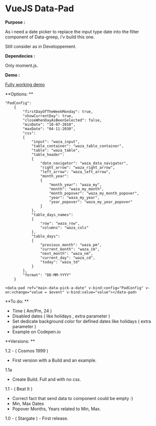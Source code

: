 # VueJS Data-Pad

**Purpose :**

As i need a date picker to replace the input type date into the filter component of Data-greep, i'v build this one.

Still consider as in Developpement.

**Dependecies :**

Only moment.js.

**Demo :**

[Fully working demo](https://codepen.io/shaan1974/pen/LYZZjPw)

**Options: **

```
"PadConfig":
    {
        "firstDayOfTheWeekMonday": true,
        "showCurrentDay": true,
        "closeWhenDayAsBeenSelected": false,
        "minDate": "10-07-2010",
        "maxDate": "04-11-2030",
        "css":
        {
            "input": "waza_input",
            "table_container": "waza_table_container",
            "table": "waza_table",
            "table_header":
            {
                "date_navigator": "waza_data_navigator",
                "right_arrow": "waza_right_arrow",
                "left_arrow": "waza_left_arrow",
                "month_year":
                {
                    "month_year": "waza_my",
                    "month": "waza_my_month",
                    "month_popover": "waza_my_month_popover",
                    "year": "waza_my_year",
                    "year_popover": "waza_my_year_popover"
                }
            },
            "table_days_names":
            {
                "row": "waza_row",
                "columns": "waza_cols"
            },
            "table_days":
            {
                "previous_month": "waza_pm",
                "current_month": "waza_cm",
                "next_month": "waza_nm",
                "current_day": "waza_cd",
                "today": "waza_td"
            }
        },
        "format": "DD-MM-YYYY"
    }
```

```
<data-pad ref="main-data-pick-a-date" v-bind:config="PadConfig" v-on:vchange="value = $event" v-bind:value="value"></data-pad>
```

**To do: **

- Time ( Am/Pm, 24 )
- Disabled dates ( like holidays , extra parameter )
- Set dedicate background color for defined dates like holidays ( extra parameter )
- Example on Codepen.io

**Versions: **

1.2 - ( Cosmos 1999 )

- First version with a Build and an example.

1.1a

- Create Build. Full and with no css.

1.1 - ( Beat It )

- Correct fact that send data to component could be empty :)
- Min, Max Dates
- Popover Months, Years related to Min, Max.

1.0 - ( Stargate ) - First release.